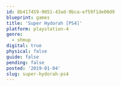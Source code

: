 ```yaml
---
id: 8b417459-9051-43ad-9bca-ef59f1de00d9
blueprint: games
title: 'Super Hydorah [PS4]'
platform: playstation-4
genre:
  - shmup
digital: true
physical: false
guide: false
pending: false
posted: '2019-01-04'
slug: super-hydorah-ps4
---
```

